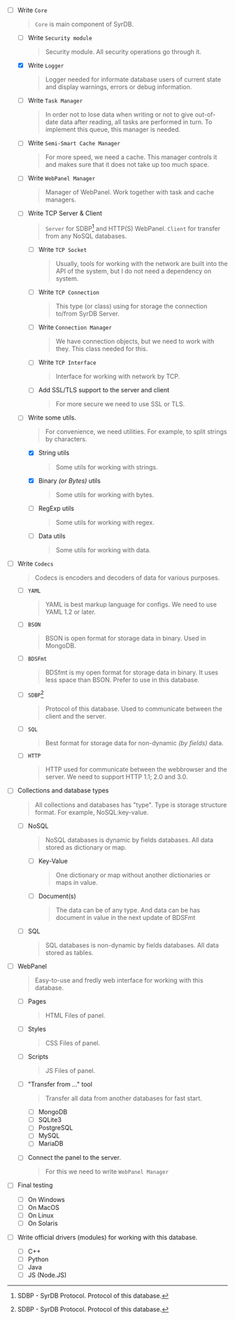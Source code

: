 - [ ] Write `Core`
    > `Core` is main component of SyrDB.
    - [ ] Write `Security module`
        > Security module. All security operations go through it.

    - [x] Write `Logger`
        > Logger needed for informate database users of current state and display warnings, errors or debug information. 

    - [ ] Write `Task Manager`
        > In order not to lose data when writing or not to give out-of-date data after reading, all tasks are performed in turn. To implement this queue, this manager is needed.

    - [ ] Write `Semi-Smart Cache Manager`
        > For more speed, we need a cache. This manager controls it and makes sure that it does not take up too much space.

    - [ ] Write `WebPanel Manager`
        > Manager of WebPanel. Work together with task and cache managers. 

    - [ ] Write TCP Server & Client
        > `Server` for SDBP[^1] and HTTP(S) WebPanel. 
        > `Client` for transfer from any NoSQL databases. 
        
        - [ ] Write `TCP Socket`
            > Usually, tools for working with the network are built into the API of the system, but I do not need a dependency on system. 

        - [ ] Write `TCP Connection`
            > This type (or class) using for storage the connection to/from SyrDB Server. 

        - [ ] Write `Connection Manager`
            > We have connection objects, but we need to work with they. This class needed for this. 

        - [ ] Write `TCP Interface`
            > Interface for working with network by TCP. 

        - [ ] Add SSL/TLS support to the server and client
            > For more secure we need to use SSL or TLS. 
            
    - [ ] Write some utils.
        > For convenience, we need utilities. For example, to split strings by characters.

        - [x] String utils
            > Some utils for working with strings. 

        - [x] Binary *(or Bytes)* utils
            > Some utils for working with bytes. 

        - [ ] RegExp utils
            > Some utils for working with regex. 

        - [ ] Data utils
            > Some utils for working with data. 

- [ ] Write `Codecs`
    > Codecs is encoders and decoders of data for various purposes.
    
    - [ ] `YAML`
        > YAML is best markup language for configs. We need to use YAML 1.2 or later. 

    - [ ] `BSON`
        > BSON is open format for storage data in binary. Used in MongoDB. 

    - [ ] `BDSFmt`
        > BDSfmt is my open format for storage data in binary. It uses less space than BSON. Prefer to use in this database. 

    - [ ] `SDBP`[^1]
        > Protocol of this database. Used to communicate between the client and the server.

    - [ ] `SQL`
        > Best format for storage data for non-dynamic *(by fields)* data. 

    - [ ] `HTTP`
        > HTTP used for communicate between the webbrowser and the server. We need to support HTTP 1.1; 2.0 and 3.0. 

- [ ] Collections and database types
    > All collections and databases has "type". Type is storage structure format. For example, NoSQL:key-value. 

    - [ ] NoSQL
        > NoSQL databases is dynamic by fields databases. All data stored as dictionary or map. 

        - [ ] Key-Value
            > One dictionary or map without another dictionaries or maps in value. 

        - [ ] Document(s)
            > The data can be of any type. And data can be has document in value in the next update of BDSFmt

    - [ ] SQL
        > SQL databases is non-dynamic by fields databases. All data stored as tables. 

- [ ] WebPanel
    > Easy-to-use and fredly web interface for working with this database. 

    - [ ] Pages
        > HTML Files of panel. 

    - [ ] Styles
        > CSS Files of panel. 

    - [ ] Scripts
        > JS Files of panel.

    - [ ] "Transfer from ..." tool
        > Transfer all data from another databases for fast start. 

        - [ ] MongoDB
        - [ ] SQLite3
        - [ ] PostgreSQL
        - [ ] MySQL
        - [ ] MariaDB

    - [ ] Connect the panel to the server.
        > For this we need to write `WebPanel Manager`

- [ ] Final testing
    - [ ] On Windows
    - [ ] On MacOS
    - [ ] On Linux
    - [ ] On Solaris

- [ ] Write official drivers (modules) for working with this database. 
    - [ ] C++
    - [ ] Python
    - [ ] Java
    - [ ] JS (Node.JS)

[^1]: SDBP - SyrDB Protocol. Protocol of this database.